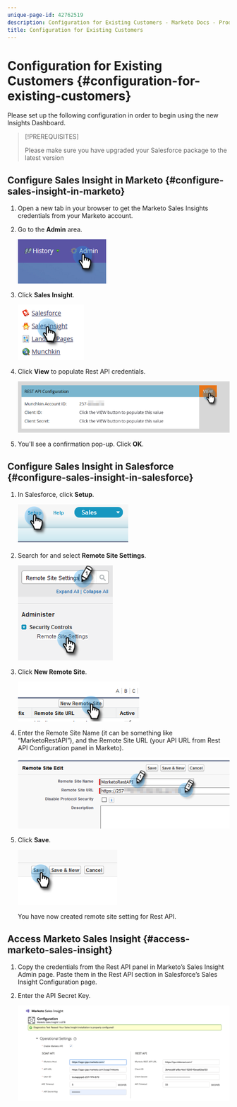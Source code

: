 ```yaml
---
unique-page-id: 42762519
description: Configuration for Existing Customers - Marketo Docs - Product Documentation
title: Configuration for Existing Customers
---
```


# Configuration for Existing Customers {#configuration-for-existing-customers}

Please set up the following configuration in order to begin using the new Insights Dashboard.

>[!PREREQUISITES]
>
>Please make sure you have upgraded your Salesforce package to the latest version

## Configure Sales Insight in Marketo {#configure-sales-insight-in-marketo}

1. Open a new tab in your browser to get the Marketo Sales Insights credentials from your Marketo account.

1. Go to the **Admin** area.

   ![](assets/configure-1.png)

1. Click **Sales Insight**.

   ![](assets/configure-2.png)

1. Click **View** to populate Rest API credentials.

   ![](assets/configure-3.png)

1. You'll see a confirmation pop-up. Click **OK**.

## Configure Sales Insight in Salesforce {#configure-sales-insight-in-salesforce}

1. In Salesforce, click **Setup**.

   ![](assets/sfdc-1.png)

1. Search for and select **Remote Site Settings**.

   ![](assets/sfdc-2.png)

1. Click **New Remote Site**.

   ![](assets/sfdc-3.png)

1. Enter the Remote Site Name (it can be something like “MarketoRestAPI”), and the Remote Site URL (your API URL from Rest API Configuration panel in Marketo).

   ![](assets/sfdc-4.png)

1. Click **Save**.

   ![](assets/sfdc-5.png)

   You have now created remote site setting for Rest API.

## Access Marketo Sales Insight {#access-marketo-sales-insight}

1. Copy the credentials from the Rest API panel in Marketo’s Sales Insight Admin page. Paste them in the Rest API section in Salesforce’s Sales Insight Configuration page.

1. Enter the API Secret Key.

   ![](assets/config.png)
